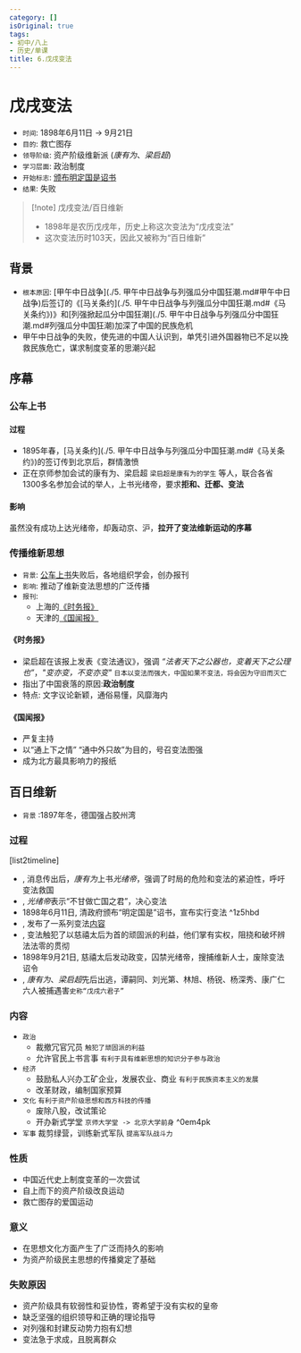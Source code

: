 ```yaml
---
category: []
isOriginal: true
tags:
- 初中/八上
- 历史/单课
title: 6.戊戌变法
---
```



# 戊戌变法
- `时间`: 1898年6月11日 -> 9月21日
- `目的`: 救亡图存
- `领导阶级`: 资产阶级维新派 (*康有为*、*梁启超*)
- `学习层面`: 政治制度 
- `开始标志`: [颁布明定国是诏书](#^1z5hbd)
- `结果`: 失败
> [!note] 戊戌变法/百日维新
> - 1898年是农历戊戌年，历史上称这次变法为“戊戌变法”
> - 这次变法历时103天，因此又被称为“百日维新”


## 背景
- `根本原因`:  [甲午中日战争](./5. 甲午中日战争与列强瓜分中国狂潮.md#甲午中日战争)后签订的《[马关条约](./5. 甲午中日战争与列强瓜分中国狂潮.md#《马关条约》)》和[列强掀起瓜分中国狂潮](./5. 甲午中日战争与列强瓜分中国狂潮.md#列强瓜分中国狂潮)加深了中国的民族危机
- 甲午中日战争的失败，使先进的中国人认识到，单凭引进外国器物已不足以挽救民族危亡，谋求制度变革的思潮兴起
## 序幕
### 公车上书
#### 过程
- 1895年春，[马关条约](./5. 甲午中日战争与列强瓜分中国狂潮.md#《马关条约》)的签订传到北京后，群情激愤
- 正在京师参加会试的康有为、梁启超 `梁启超是康有为的学生` 等人，联合各省1300多名参加会试的举人，上书光绪帝，要求**拒和、迁都、变法**
#### 影响
虽然没有成功上达光绪帝，却轰动京、沪，**拉开了变法维新运动的序幕**
### 传播维新思想
- `背景`: [公车上书](#公车上书)失败后，各地组织学会，创办报刊
- `影响`: 推动了维新变法思想的广泛传播
- `报刊`: 
    - 上海的[《时务报》](#《时务报》)
    - 天津的[《国闻报》](#《国闻报》)
#### 《时务报》
- 梁启超在该报上发表《变法通议》，强调 *“法者天下之公器也，变着天下之公理也”*，*"变亦变，不变亦变"* `日本以变法而强大，中国如果不变法，将会因为守旧而灭亡`
- 指出了中国衰落的原因:**政治制度**
- 特点: 文字议论新颖，通俗易懂，风靡海内
#### 《国闻报》
- 严复主持
- 以“通上下之情” “通中外只故”为目的，号召变法图强
- 成为北方最具影响力的报纸
## 百日维新
- `背景` :1897年冬，德国强占胶州湾
### 过程
[list2timeline]
- ,  消息传出后，*康有为*上书*光绪帝*，强调了时局的危险和变法的紧迫性，呼吁变法救国
- ,  *光绪帝*表示“不甘做亡国之君”，决心变法
- 1898年6月11日,  清政府颁布“明定国是”诏书，宣布实行变法 ^1z5hbd
- ,  发布了一系列变法[内容](#百日维新#内容)
- ,  变法触犯了以慈禧太后为首的顽固派的利益，他们掌有实权，阻挠和破坏辨法法零的贯彻
- 1898年9月21日,  慈禧太后发动政变，囚禁光绪帝，搜捕维新人士，废除变法诏令
- ,  *康有为*、*梁启超*先后出逃，谭嗣同、刘光第、林旭、杨锐、杨深秀、康广仁六人被捕遇害`史称“戊戌六君子”`

### 内容
- `政治`
    - 裁撤冗官冗员 `触犯了顽固派的利益`
    - 允许官民上书言事 `有利于具有维新思想的知识分子参与政治`
- `经济` 
    - 鼓励私人兴办工矿企业，发展农业、商业 `有利于民族资本主义的发展`
    - 改革财政，编制国家预算 
- `文化` `有利于资产阶级思想和西方科技的传播`
    - 废除八股，改试策论
    - 开办新式学堂 `京师大学堂 -> 北京大学前身` ^0em4pk
- `军事` 裁剪绿营，训练新式军队 `提高军队战斗力`
### 性质
- 中国近代史上制度变革的一次尝试
- 自上而下的资产阶级改良运动
- 救亡图存的爱国运动
### 意义
- 在思想文化方面产生了广泛而持久的影响
- 为资产阶级民主思想的传播奠定了基础
### 失败原因
- 资产阶级具有软弱性和妥协性，寄希望于没有实权的皇帝
- 缺乏坚强的组织领导和正确的理论指导
- 对列强和封建反动势力抱有幻想
- 变法急于求成，且脱离群众